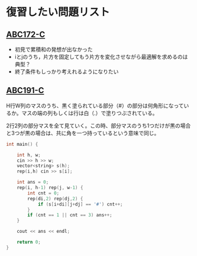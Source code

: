 # 復習したい問題リスト
## [ABC172-C](https://atcoder.jp/contests/abc172/tasks/abc172_c)
- 初見で累積和の発想が出なかった
- iとjのうち，片方を固定してもう片方を変化させながら最適解を求めるのは典型？
- 終了条件もしっかり考えれるようになりたい

## [ABC191-C](https://atcoder.jp/contests/abc191/tasks/abc191_c)
H行W列のマスのうち、黒く塗られている部分（#）の部分は何角形になっているか。マスの端の列もしくは行は白（.）で塗りつぶされている。

2行2列の部分マスを全て見ていく。この時、部分マスのうち1つだけが黒の場合と3つが黒の場合は、共に角を一つ持っているという意味で同じ。
```cpp
int main() {

    int h, w;
    cin >> h >> w;
    vector<string> s(h);
    rep(i,h) cin >> s[i];

    int ans = 0;
    rep(i, h-1) rep(j, w-1) {
        int cnt = 0;
        rep(di,2) rep(dj,2) {
            if (s[i+di][j+dj] == '#') cnt++;
        }
        if (cnt == 1 || cnt == 3) ans++;
    }

    cout << ans << endl;

    return 0;
}
```
